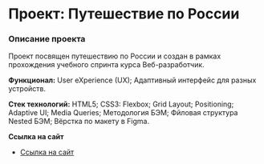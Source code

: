 # Проект: Путешествие по России

### Описание проекта
Проект посвящен путешествию по России и создан в рамках прохождения учебного спринта курса Веб-разработчик.

**Функционал:**
User eXperience (UX);
Адаптивный интерфейс для разных устройств.

**Стек технологий:**
HTML5;
CSS3:
Flexbox;
Grid Layout;
Positioning;
Adaptive UI;
Media Queries;
Методология БЭМ;
Фйловая структура Nested БЭМ;
Вёрстка по макету в Figma.

**Ссылка на сайт**

* [Ссылка на сайт ](https://dimario-one.github.io/russian-travel/)
